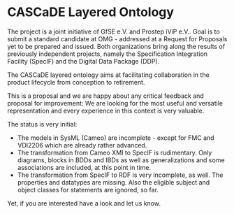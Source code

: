 # CASCaDE Layered Ontology

The project is a joint initiative of GfSE e.V. and Prostep iViP e.V.. Goal is to submit a standard candidate at OMG - addressed at a Request for Proposals yet to be prepared and issued. Both organizations bring along the results of previously independent projects, namely the Specification Integration Facility (SpecIF) and the Digital Data Package (DDP).

The CASCaDE layered ontology aims at facilitating collaboration in the product lifecycle from conception to retirement. 

This is a proposal and we are happy about any critical feedback and proposal for improvement: We are looking for the most useful and versatile representation and every experience in this context is very valuable.

The status is very initial:
- The models in SysML (Cameo) are incomplete - except for FMC and VDI2206 which are already rather advanced.
- The transformation from Cameo XMI to SpecIF is rudimentary. Only diagrams, blocks in BDDs and IBDs as well as generalizations and some associations are included, at this point in time.
- The transformation from SpecIF to RDF is very incomplete, as well. The properties and datatypes are missing. Also the eligible subject and object classes for statements are ignored, so far.

Yet, if you are interested have a look and let us know.